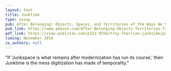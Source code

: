 ```yaml
---
layout: text
title: Junktime
type: essay
pub: After Belonging: Objects, Spaces, and Territories of the Ways We Stay in Transit
pub_link: https://www.amazon.com/After-Belonging-Objects-Territories-Transit/dp/3037785209
pdf_link: https://view.publitas.com/p222-9556/troy-therrien-junktime/page/1
timing: November 2016
co_authors: null
---
```


"If 'Junkspace is what remains after modernization has run its course,' then Junktime is the mess digitization has made of temporality."
